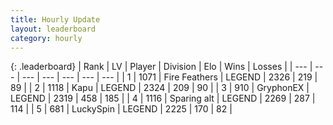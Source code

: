 ```yaml
---
title: Hourly Update
layout: leaderboard
category: hourly
---
```


{: .leaderboard}
| Rank | LV | Player | Division | Elo | Wins | Losses |
| --- | --- | --- | --- | --- | --- | --- |
| <span data-change="2">1</span> | 1071 | <span title="ID: 357425">Fire Feathers</span> | LEGEND | <span data-change="12">2326</span> | <span data-change="3">219</span> | <span data-change="0">89</span> |
| <span data-change="-1">2</span> | 1118 | <span title="ID: 204953">Kapu</span> | LEGEND | <span data-change="0">2324</span> | <span data-change="0">209</span> | <span data-change="0">90</span> |
| <span data-change="-1">3</span> | 910 | <span title="ID: 315148">GryphonEX</span> | LEGEND | <span data-change="0">2319</span> | <span data-change="0">458</span> | <span data-change="0">185</span> |
| <span data-change="0">4</span> | 1116 | <span title="ID: 203132">Sparing alt</span> | LEGEND | <span data-change="0">2269</span> | <span data-change="0">287</span> | <span data-change="0">114</span> |
| <span data-change="0">5</span> | 681 | <span title="ID: 498412">LuckySpin</span> | LEGEND | <span data-change="0">2225</span> | <span data-change="0">170</span> | <span data-change="0">82</span> |